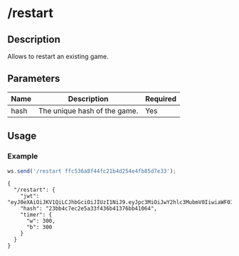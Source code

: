 # /restart

## Description

Allows to restart an existing game.

## Parameters

| Name | Description | Required |
| ---- | ----------- | -------- |
| hash | The unique hash of the game. | Yes |

## Usage

### Example

```js
ws.send('/restart ffc536a8f44fc21b4d254e4fb85d7e33');
```

```text
{
  "/restart": {
    "jwt": "eyJ0eXAiOiJKV1QiLCJhbGciOiJIUzI1NiJ9.eyJpc3MiOiJwY2hlc3MubmV0IiwiaWF0IjoxNjk0MTAxOTI2LCJleHAiOjE2OTQxMDU1MjYsInZhcmlhbnQiOiJjbGFzc2ljYWwiLCJzdWJtb2RlIjoib25saW5lIiwiY29sb3IiOiJ3IiwibWluIjo1LCJpbmNyZW1lbnQiOjMsImZlbiI6InJuYnFrYm5yL3BwcHBwcHBwLzgvOC84LzgvUFBQUFBQUFAvUk5CUUtCTlIgdyBLUWtxIC0ifQ.sE6Is9GYf0R6l0_C8rt7VPE8fVChsYlb9teEQw_2QUQ",
    "hash": "23bb4c7ec2e5a33f436b41376bb41064",
    "timer": {
      "w": 300,
      "b": 300
    }
  }
}
```
